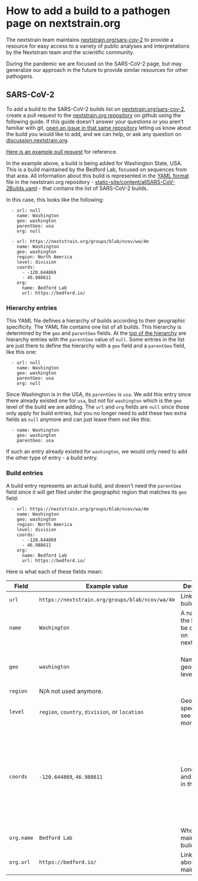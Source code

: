 # How to add a build to a pathogen page on nextstrain.org 

The nextstrain team maintains [nextstrain.org/sars-cov-2](https://nextstrain.org/sars-cov-2) to provide a resource for easy access to a variety of public analyses and interpretations by the Nextstrain team and the scientific community.

During the pandemic we are focused on the SARS-CoV-2 page, but may generalize our approach in the future to provide similar resources for other pathogens.

## SARS-CoV-2

To add a build to the SARS-CoV-2 builds list on [nextstrain.org/sars-cov-2](https://nextstrain.org/sars-cov-2), create a pull request to the [nextstrain.org repository](https://github.com/nextstrain/nextstrain.org) on github using the following guide.
If this guide doesn't answer your questions or you aren't familiar with git, [open an issue in that same repository](https://github.com/nextstrain/nextstrain.org/issues/new/choose) letting us know about the build you would like to add, and we can help, or ask any question on [discussion.nextstrain.org](https://discussion.nextstrain.org/).

[Here is an example pull request](https://github.com/nextstrain/nextstrain.org/pull/246) for reference.

In the example above, a build is being added for Washington State, USA.
This is a build maintained by the Bedford Lab, focused on sequences from that area.
All information about this build is represented in the [YAML format](https://docs.ansible.com/ansible/latest/reference_appendices/YAMLSyntax.html) file in the nextstrain.org repository - [static-site/content/allSARS-CoV-2Builds.yaml](https://github.com/nextstrain/nextstrain.org/blob/master/static-site/content/allSARS-CoV-2Builds.yaml) - that contains the list of SARS-CoV-2 builds.

In this case, this looks like the following:

```
  - url: null
    name: Washington
    geo: washington
    parentGeo: usa
    org: null

  - url: https://nextstrain.org/groups/blab/ncov/wa/4m
    name: Washington
    geo: washington
    region: North America
    level: division
    coords:
      - -120.644869
      - 46.988611
    org:
      name: Bedford Lab
      url: https://bedford.io/
```

### Hierarchy entries

This YAML file defines a hierarchy of builds according to their geographic specificity.
The YAML file contains one list of all builds.
This hierarchy is determined by the `geo` and `parentGeo` fields.
At the [top of the hierarchy](https://github.com/nextstrain/nextstrain.org/blob/master/static-site/content/allSARS-CoV-2Builds.yaml#L4) are hierarchy entries with the `parentGeo` value of `null`. 
Some entries in the list are just there to define the hierarchy with a `geo` field and a `parentGeo` field, like this one:
```
  - url: null
    name: Washington
    geo: washington
    parentGeo: usa
    org: null
```
Since Washington is in the USA, its `parentGeo` is `usa`.
We add this entry since there already existed one for `usa`, but not for `washington` which is the `geo` level of the build we are adding.
The `url` and `org` fields are `null` since those only apply for build entries, but you no longer need to add these two extra fields as `null` anymore and can just leave them out like this:
```
  - name: Washington
    geo: washington
    parentGeo: usa
```
If such an entry already existed for `washington`, we would only need to add the other type of entry - a build entry.

### Build entries

A build entry represents an actual build, and doesn't need the `parentGeo` field since it will get filed under the geographic region that matches its `geo` field:
```
  - url: https://nextstrain.org/groups/blab/ncov/wa/4m
    name: Washington
    geo: washington
    region: North America
    level: division
    coords:
      - -120.644869
      - 46.988611
    org:
      name: Bedford Lab
      url: https://bedford.io/
```
Here is what each of these fields mean:

| Field | Example value | Description | Formatting |
|---|---|---|---|
|`url`| `https://nextstrain.org/groups/blab/ncov/wa/4m` | Link to the build | Valid unique url |
|`name` | `Washington` | A name for the build to be displayed on nextstrain.org  | Any informative string |
|`geo`|`washington`|Name of the geographic level|Lower case string consistent with `geo` hierarchy|
|`region`|N/A not used anymore.|||
|`level`|`region`, `country`, `division`, or `location` |Geographic specificity; see [here](https://docs.nextstrain.org/en/latest/tutorials/SARS-CoV-2/steps/data-prep.html#appendix-in-depth-guide-to-the-standard-nextstrain-metadata-fields) for more details. ||
|`coords`|`-120.644869`, `46.988611`|Longitutde and latitude in that order|Longitude: number between -180 (West) and 180 (East); Latitude: number between -85 (South) and 85 (North) |
|`org.name`|`Bedford Lab`|Who maintains this build? | String |
|`org.url`|`https://bedford.io/` |Link to info about the maintainers|Valid url|

